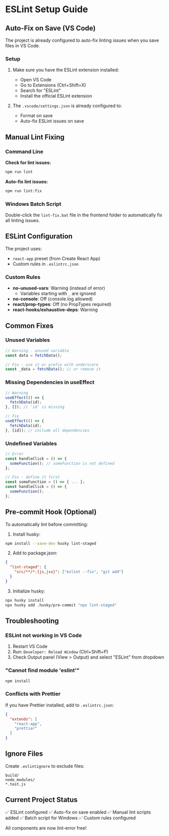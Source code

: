 # ESLint Setup Guide

## Auto-Fix on Save (VS Code)

The project is already configured to auto-fix linting issues when you save files in VS Code.

### Setup

1. Make sure you have the ESLint extension installed:
   - Open VS Code
   - Go to Extensions (Ctrl+Shift+X)
   - Search for "ESLint"
   - Install the official ESLint extension

2. The `.vscode/settings.json` is already configured to:
   - Format on save
   - Auto-fix ESLint issues on save

## Manual Lint Fixing

### Command Line

**Check for lint issues:**
```bash
npm run lint
```

**Auto-fix lint issues:**
```bash
npm run lint:fix
```

### Windows Batch Script

Double-click the `lint-fix.bat` file in the frontend folder to automatically fix all linting issues.

## ESLint Configuration

The project uses:
- `react-app` preset (from Create React App)
- Custom rules in `.eslintrc.json`

### Custom Rules

- **no-unused-vars**: Warning (instead of error)
  - Variables starting with `_` are ignored
- **no-console**: Off (console.log allowed)
- **react/prop-types**: Off (no PropTypes required)
- **react-hooks/exhaustive-deps**: Warning

## Common Fixes

### Unused Variables
```javascript
// Warning - unused variable
const data = fetchData();

// Fix - use it or prefix with underscore
const _data = fetchData(); // or remove it
```

### Missing Dependencies in useEffect
```javascript
// Warning
useEffect(() => {
  fetchData(id);
}, []); // 'id' is missing

// Fix
useEffect(() => {
  fetchData(id);
}, [id]); // include all dependencies
```

### Undefined Variables
```javascript
// Error
const handleClick = () => {
  someFunction(); // someFunction is not defined
};

// Fix - define it first
const someFunction = () => { ... };
const handleClick = () => {
  someFunction();
};
```

## Pre-commit Hook (Optional)

To automatically lint before committing:

1. Install husky:
```bash
npm install --save-dev husky lint-staged
```

2. Add to package.json:
```json
{
  "lint-staged": {
    "src/**/*.{js,jsx}": ["eslint --fix", "git add"]
  }
}
```

3. Initialize husky:
```bash
npx husky install
npx husky add .husky/pre-commit "npx lint-staged"
```

## Troubleshooting

### ESLint not working in VS Code

1. Restart VS Code
2. Run: `Developer: Reload Window` (Ctrl+Shift+P)
3. Check Output panel (View > Output) and select "ESLint" from dropdown

### "Cannot find module 'eslint'"

```bash
npm install
```

### Conflicts with Prettier

If you have Prettier installed, add to `.eslintrc.json`:
```json
{
  "extends": [
    "react-app",
    "prettier"
  ]
}
```

## Ignore Files

Create `.eslintignore` to exclude files:
```
build/
node_modules/
*.test.js
```

## Current Project Status

✅ ESLint configured
✅ Auto-fix on save enabled
✅ Manual lint scripts added
✅ Batch script for Windows
✅ Custom rules configured

All components are now lint-error free!
